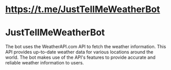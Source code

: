 # https://t.me/JustTellMeWeatherBot

# JustTellMeWeatherBot
The bot uses the WeatherAPI.com API to fetch the weather information. This API provides up-to-date weather data for various locations around the world. The bot makes use of the API's features to provide accurate and reliable weather information to users.

